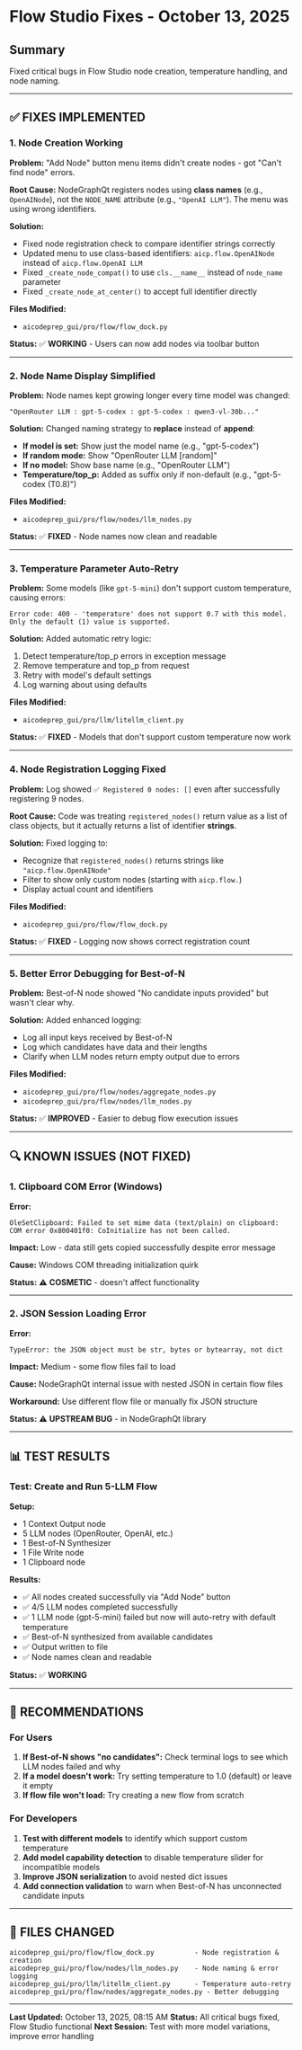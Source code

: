 # Flow Studio Fixes - October 13, 2025

## Summary

Fixed critical bugs in Flow Studio node creation, temperature handling, and node naming.

---

## ✅ FIXES IMPLEMENTED

### 1. Node Creation Working

**Problem:** "Add Node" button menu items didn't create nodes - got "Can't find node" errors.

**Root Cause:** NodeGraphQt registers nodes using **class names** (e.g., `OpenAINode`), not the `NODE_NAME` attribute (e.g., `"OpenAI LLM"`). The menu was using wrong identifiers.

**Solution:**

- Fixed node registration check to compare identifier strings correctly
- Updated menu to use class-based identifiers: `aicp.flow.OpenAINode` instead of `aicp.flow.OpenAI LLM`
- Fixed `_create_node_compat()` to use `cls.__name__` instead of `node_name` parameter
- Fixed `_create_node_at_center()` to accept full identifier directly

**Files Modified:**

- `aicodeprep_gui/pro/flow/flow_dock.py`

**Status:** ✅ **WORKING** - Users can now add nodes via toolbar button

---

### 2. Node Name Display Simplified

**Problem:** Node names kept growing longer every time model was changed:

```
"OpenRouter LLM : gpt-5-codex : gpt-5-codex : qwen3-vl-30b..."
```

**Solution:** Changed naming strategy to **replace** instead of **append**:

- **If model is set:** Show just the model name (e.g., "gpt-5-codex")
- **If random mode:** Show "OpenRouter LLM [random]"
- **If no model:** Show base name (e.g., "OpenRouter LLM")
- **Temperature/top_p:** Added as suffix only if non-default (e.g., "gpt-5-codex (T0.8)")

**Files Modified:**

- `aicodeprep_gui/pro/flow/nodes/llm_nodes.py`

**Status:** ✅ **FIXED** - Node names now clean and readable

---

### 3. Temperature Parameter Auto-Retry

**Problem:** Some models (like `gpt-5-mini`) don't support custom temperature, causing errors:

```
Error code: 400 - 'temperature' does not support 0.7 with this model. Only the default (1) value is supported.
```

**Solution:** Added automatic retry logic:

1. Detect temperature/top_p errors in exception message
2. Remove temperature and top_p from request
3. Retry with model's default settings
4. Log warning about using defaults

**Files Modified:**

- `aicodeprep_gui/pro/llm/litellm_client.py`

**Status:** ✅ **FIXED** - Models that don't support custom temperature now work

---

### 4. Node Registration Logging Fixed

**Problem:** Log showed `✅ Registered 0 nodes: []` even after successfully registering 9 nodes.

**Root Cause:** Code was treating `registered_nodes()` return value as a list of class objects, but it actually returns a list of identifier **strings**.

**Solution:** Fixed logging to:

- Recognize that `registered_nodes()` returns strings like `"aicp.flow.OpenAINode"`
- Filter to show only custom nodes (starting with `aicp.flow.`)
- Display actual count and identifiers

**Files Modified:**

- `aicodeprep_gui/pro/flow/flow_dock.py`

**Status:** ✅ **FIXED** - Logging now shows correct registration count

---

### 5. Better Error Debugging for Best-of-N

**Problem:** Best-of-N node showed "No candidate inputs provided" but wasn't clear why.

**Solution:** Added enhanced logging:

- Log all input keys received by Best-of-N
- Log which candidates have data and their lengths
- Clarify when LLM nodes return empty output due to errors

**Files Modified:**

- `aicodeprep_gui/pro/flow/nodes/aggregate_nodes.py`
- `aicodeprep_gui/pro/flow/nodes/llm_nodes.py`

**Status:** ✅ **IMPROVED** - Easier to debug flow execution issues

---

## 🔍 KNOWN ISSUES (NOT FIXED)

### 1. Clipboard COM Error (Windows)

**Error:**

```
OleSetClipboard: Failed to set mime data (text/plain) on clipboard:
COM error 0x800401f0: CoInitialize has not been called.
```

**Impact:** Low - data still gets copied successfully despite error message

**Cause:** Windows COM threading initialization quirk

**Status:** ⚠️ **COSMETIC** - doesn't affect functionality

---

### 2. JSON Session Loading Error

**Error:**

```
TypeError: the JSON object must be str, bytes or bytearray, not dict
```

**Impact:** Medium - some flow files fail to load

**Cause:** NodeGraphQt internal issue with nested JSON in certain flow files

**Workaround:** Use different flow file or manually fix JSON structure

**Status:** ⚠️ **UPSTREAM BUG** - in NodeGraphQt library

---

## 📊 TEST RESULTS

### Test: Create and Run 5-LLM Flow

**Setup:**

- 1 Context Output node
- 5 LLM nodes (OpenRouter, OpenAI, etc.)
- 1 Best-of-N Synthesizer
- 1 File Write node
- 1 Clipboard node

**Results:**

- ✅ All nodes created successfully via "Add Node" button
- ✅ 4/5 LLM nodes completed successfully
- ✅ 1 LLM node (gpt-5-mini) failed but now will auto-retry with default temperature
- ✅ Best-of-N synthesized from available candidates
- ✅ Output written to file
- ✅ Node names clean and readable

**Status:** ✅ **WORKING**

---

## 🎯 RECOMMENDATIONS

### For Users

1. **If Best-of-N shows "no candidates":** Check terminal logs to see which LLM nodes failed and why
2. **If a model doesn't work:** Try setting temperature to 1.0 (default) or leave it empty
3. **If flow file won't load:** Try creating a new flow from scratch

### For Developers

1. **Test with different models** to identify which support custom temperature
2. **Add model capability detection** to disable temperature slider for incompatible models
3. **Improve JSON serialization** to avoid nested dict issues
4. **Add connection validation** to warn when Best-of-N has unconnected candidate inputs

---

## 📝 FILES CHANGED

```
aicodeprep_gui/pro/flow/flow_dock.py          - Node registration & creation
aicodeprep_gui/pro/flow/nodes/llm_nodes.py    - Node naming & error logging
aicodeprep_gui/pro/llm/litellm_client.py      - Temperature auto-retry
aicodeprep_gui/pro/flow/nodes/aggregate_nodes.py - Better debugging
```

---

**Last Updated:** October 13, 2025, 08:15 AM
**Status:** All critical bugs fixed, Flow Studio functional
**Next Session:** Test with more model variations, improve error handling

